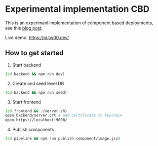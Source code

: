# Experimental implementation CBD

This is an experimanl implementation of component based deployments,
see this [blog post](https://tw00.dev/post/component-based-deployment/).

Live demo: https://pi.tw00.dev/

## How to get started

1. Start backend

```bash
(cd backend && npm run dev)
```

2. Create and seed level DB

```bash
(cd backend && npm run seed)
```

3. Start frontend

```bash
(cd frontend && ./server.sh)
open backend/server.crt # add certificate to keychain
open https://localhost:9000/
```

4. Publish components

```bash
(cd pipeline && npm run publish component/image.jsx)
```
